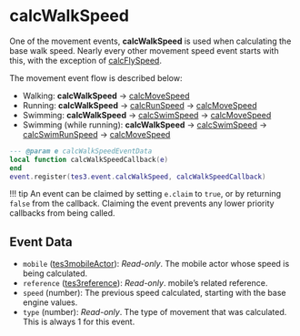 # calcWalkSpeed

One of the movement events, **calcWalkSpeed** is used when calculating the base walk speed. Nearly every other movement speed event starts with this, with the exception of [calcFlySpeed](https://mwse.github.io/MWSE/events/calcFlySpeed).

The movement event flow is described below:

- Walking: **calcWalkSpeed** -> [calcMoveSpeed](https://mwse.github.io/MWSE/events/calcMoveSpeed)
- Running: **calcWalkSpeed** -> [calcRunSpeed](https://mwse.github.io/MWSE/events/calcRunSpeed) -> [calcMoveSpeed](https://mwse.github.io/MWSE/events/calcMoveSpeed)
- Swimming: **calcWalkSpeed** -> [calcSwimSpeed](https://mwse.github.io/MWSE/events/calcSwimSpeed) -> [calcMoveSpeed](https://mwse.github.io/MWSE/events/calcMoveSpeed)
- Swimming (while running): **calcWalkSpeed** -> [calcSwimSpeed](https://mwse.github.io/MWSE/events/calcSwimSpeed) -> [calcSwimRunSpeed](https://mwse.github.io/MWSE/events/calcSwimRunSpeed) -> [calcMoveSpeed](https://mwse.github.io/MWSE/events/calcMoveSpeed)

```lua
--- @param e calcWalkSpeedEventData
local function calcWalkSpeedCallback(e)
end
event.register(tes3.event.calcWalkSpeed, calcWalkSpeedCallback)
```

!!! tip
	An event can be claimed by setting `e.claim` to `true`, or by returning `false` from the callback. Claiming the event prevents any lower priority callbacks from being called.

## Event Data

* `mobile` ([tes3mobileActor](../../types/tes3mobileActor)): *Read-only*. The mobile actor whose speed is being calculated.
* `reference` ([tes3reference](../../types/tes3reference)): *Read-only*. mobile’s related reference.
* `speed` (number): The previous speed calculated, starting with the base engine values.
* `type` (number): *Read-only*. The type of movement that was calculated. This is always 1 for this event.

